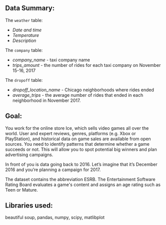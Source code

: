 ## Data Summary:

The `weather` table:
- *Date and time*
- *Temperature*
- *Description*

The `company` table:
- *company_name* - taxi company name
- *trips_amount* - the number of rides for each taxi company on November 15-16, 2017

The `dropoff` table:
- *dropoff_location_name* - Chicago neighborhoods where rides ended
- *average_trips* - the average number of rides that ended in each neighborhood in November 2017.

## Goal:

You work for the online store Ice, which sells video games all over the world. User and expert reviews, genres, platforms (e.g. Xbox or PlayStation), and historical data on game sales are available from open sources. You need to identify patterns that determine whether a game succeeds or not. This will allow you to spot potential big winners and plan advertising campaigns.

In front of you is data going back to 2016. Let’s imagine that it’s December 2016 and you’re planning a campaign for 2017.

The dataset contains the abbreviation ESRB. The Entertainment Software Rating Board evaluates a game's content and assigns an age rating such as Teen or Mature.

## Libraries used:

beautiful soup, pandas, numpy, scipy, matlibplot